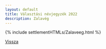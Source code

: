 ```yaml
---
layout: default
title: Választási névjegyzék 2022
description: Zalavég
---
```


{% include settlementHTMLs/Zalaveeg.html %}

[Vissza](../)